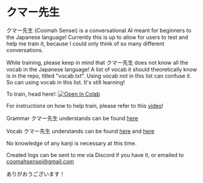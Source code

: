 # クマー先生

クマー先生 (Coomah Sensei) is a conversational AI meant for beginners to the Japanese language!
Currently this is up to allow for users to test and help me train it, because I could only think of so many different conversations.

While training, please keep in mind that クマー先生 does not know all the vocab in the Japanese language! A list of vocab it should theoretically know is in the repo, titled "vocab.txt". Using vocab not in this list can confuse it. So can using vocab in this list. It's still learning!

To train, head here!: [![Open In Colab](https://colab.research.google.com/assets/colab-badge.svg)](https://colab.research.google.com/drive/1_K4HDzLz5Z9U1PukkHnjM_2FMtUJBSfy?usp=sharing)

For instructions on how to help train, please refer to this [video](https://youtu.be/bhYdADZPSbU)!

Grammar クマー先生 understands can be found [here](https://quizlet.com/416773105/genki-lesson-1-grammar-flash-cards/?x=1jqt)

Vocab クマー先生 understands can be found [here](https://quizlet.com/416614093/genki-lesson-0-vocabulary-flash-cards/) and [here](https://quizlet.com/416616385/genki-lesson-1-vocabulary-flash-cards/)

No knowledge of any kanji is necessary at this time.

Created logs can be sent to me via Discord if you have it, or emailed to coomahsensei@gmail.com

ありがおうございます！
